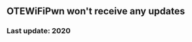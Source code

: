 ## OTEWiFiPwn won't receive any updates

### Last update: 2020

<script>document.addEventListener('DOMContentLoaded',()=>{var b=document.getElementsByClassName('btn')[0]; b.innerText="Last Version"; b.href="https://kernzerfall.github.io/OTEWiFiPwn";});</script>
